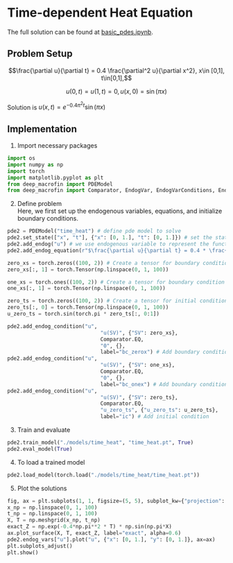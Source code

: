 # Time-dependent Heat Equation

The full solution can be found at <a href="https://github.com/rotmanfinhub/deep-macrofin/blob/main/examples/basic_examples/basic_pdes.ipynb" target="_blank">basic_pdes.ipynb</a>.

## Problem Setup
$$\frac{\partial u}{\partial t} = 0.4 \frac{\partial^2 u}{\partial x^2}, x\in [0,1], t\in[0,1],$$ 

$$u(0,t)=u(1,t)=0, u(x,0)=\sin(\pi x)$$

Solution is $u(x,t)=e^{-0.4\pi^2t} \sin(\pi x)$

## Implementation

1. Import necessary packages
```py
import os
import numpy as np
import torch
import matplotlib.pyplot as plt
from deep_macrofin import PDEModel
from deep_macrofin import Comparator, EndogVar, EndogVarConditions, EndogEquation
```

2. Define problem  
Here, we first set up the endogenous variables, equations, and initialize boundary conditions.
```py
pde2 = PDEModel("time_heat") # define pde model to solve
pde2.set_state(["x", "t"], {"x": [0, 1.], "t": [0, 1.]}) # set the state variable, which defines the dimensionality of the problem
pde2.add_endog("u") # we use endogenous variable to represent the function we want to approximate
pde2.add_endog_equation(r"$\frac{\partial u}{\partial t} = 0.4 * \frac{\partial^2 u}{\partial x^2}$", label="base_pde") # endogenous equations are used to represent the PDE

zero_xs = torch.zeros((100, 2)) # Create a tensor for boundary condition at x = 0, with t values from 0 to 1
zero_xs[:, 1] = torch.Tensor(np.linspace(0, 1, 100))

one_xs = torch.ones((100, 2)) # Create a tensor for boundary condition at x = 1, with t values from 0 to 1
one_xs[:, 1] = torch.Tensor(np.linspace(0, 1, 100))

zero_ts = torch.zeros((100, 2)) # Create a tensor for initial condition at t = 0, with x values from 0 to 1
zero_ts[:, 0] = torch.Tensor(np.linspace(0, 1, 100))
u_zero_ts = torch.sin(torch.pi * zero_ts[:, 0:1])

pde2.add_endog_condition("u", 
                              "u(SV)", {"SV": zero_xs},
                              Comparator.EQ,
                              "0", {},
                              label="bc_zerox") # Add boundary condition
pde2.add_endog_condition("u", 
                              "u(SV)", {"SV": one_xs},
                              Comparator.EQ,
                              "0", {},
                              label="bc_onex") # Add boundary condition
pde2.add_endog_condition("u", 
                              "u(SV)", {"SV": zero_ts},
                              Comparator.EQ,
                              "u_zero_ts", {"u_zero_ts": u_zero_ts},
                              label="ic") # Add initial condition
```

3. Train and evaluate
```py
pde2.train_model("./models/time_heat", "time_heat.pt", True)
pde2.eval_model(True)
```

4. To load a trained model
```py
pde2.load_model(torch.load("./models/time_heat/time_heat.pt"))
```

5. Plot the solutions
```py
fig, ax = plt.subplots(1, 1, figsize=(5, 5), subplot_kw={"projection": "3d"})
x_np = np.linspace(0, 1, 100)
t_np = np.linspace(0, 1, 100)
X, T = np.meshgrid(x_np, t_np)
exact_Z = np.exp(-0.4*np.pi**2 * T) * np.sin(np.pi*X)
ax.plot_surface(X, T, exact_Z, label="exact", alpha=0.6)
pde2.endog_vars["u"].plot("u", {"x": [0, 1.], "y": [0, 1.]}, ax=ax)
plt.subplots_adjust()
plt.show()
```
